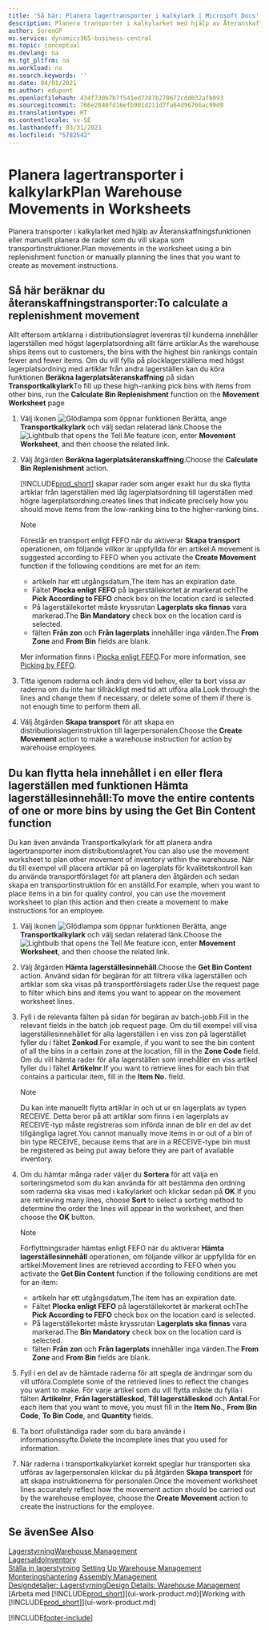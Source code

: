 ```yaml
---
title: 'Så här: Planera lagertransporter i kalkylark | Microsoft Docs'
description: Planera transporter i kalkylarket med hjälp av Återanskaffningsfunktionen eller manuellt planera de rader som du vill skapa som transportinstruktioner.
author: SorenGP
ms.service: dynamics365-business-central
ms.topic: conceptual
ms.devlang: na
ms.tgt_pltfrm: na
ms.workload: na
ms.search.keywords: ''
ms.date: 04/01/2021
ms.author: edupont
ms.openlocfilehash: 434f730b7b7f541ed7387b278672cdd032afb093
ms.sourcegitcommit: 766e2840fd16efb901d211d7fa64d96766ac99d9
ms.translationtype: HT
ms.contentlocale: sv-SE
ms.lasthandoff: 03/31/2021
ms.locfileid: "5782542"
---
```

# <a name="plan-warehouse-movements-in-worksheets"></a><span data-ttu-id="839a0-103">Planera lagertransporter i kalkylark</span><span class="sxs-lookup"><span data-stu-id="839a0-103">Plan Warehouse Movements in Worksheets</span></span>
<span data-ttu-id="839a0-104">Planera transporter i kalkylarket med hjälp av Återanskaffningsfunktionen eller manuellt planera de rader som du vill skapa som transportinstruktioner.</span><span class="sxs-lookup"><span data-stu-id="839a0-104">Plan movements in the worksheet using a bin replenishment function or manually planning the lines that you want to create as movement instructions.</span></span>  

## <a name="to-calculate-a-replenishment-movement"></a><span data-ttu-id="839a0-105">Så här beräknar du återanskaffningstransporter:</span><span class="sxs-lookup"><span data-stu-id="839a0-105">To calculate a replenishment movement</span></span>  
<span data-ttu-id="839a0-106">Allt eftersom artiklarna i distributionslagret levereras till kunderna innehåller lagerställen med högst lagerplatsordning allt färre artiklar.</span><span class="sxs-lookup"><span data-stu-id="839a0-106">As the warehouse ships items out to customers, the bins with the highest bin rankings contain fewer and fewer items.</span></span> <span data-ttu-id="839a0-107">Om du vill fylla på plocklagerställena med högst lagerplatsordning med artiklar från andra lagerställen kan du köra funktionen **Beräkna lagerplatsåteranskaffning** på sidan **Transportkalkylark**</span><span class="sxs-lookup"><span data-stu-id="839a0-107">To fill up these high-ranking pick bins with items from other bins, run the **Calculate Bin Replenishment** function on the **Movement Worksheet** page</span></span>

1.  <span data-ttu-id="839a0-108">Välj ikonen ![Glödlampa som öppnar funktionen Berätta](media/ui-search/search_small.png "Berätta vad du vill göra"), ange **Transportkalkylark** och välj sedan relaterad länk.</span><span class="sxs-lookup"><span data-stu-id="839a0-108">Choose the ![Lightbulb that opens the Tell Me feature](media/ui-search/search_small.png "Tell me what you want to do") icon, enter **Movement Worksheet**, and then choose the related link.</span></span>  
2.  <span data-ttu-id="839a0-109">Välj åtgärden **Beräkna lagerplatsåteranskaffning**.</span><span class="sxs-lookup"><span data-stu-id="839a0-109">Choose the **Calculate Bin Replenishment** action.</span></span>  

    [!INCLUDE[prod_short](includes/prod_short.md)] <span data-ttu-id="839a0-110">skapar rader som anger exakt hur du ska flytta artiklar från lagerställen med låg lagerplatsordning till lagerställen med högre lagerplatsordning.</span><span class="sxs-lookup"><span data-stu-id="839a0-110">creates lines that indicate precisely how you should move items from the low-ranking bins to the higher-ranking bins.</span></span>  

    > [!NOTE]  
    >  <span data-ttu-id="839a0-111">Föreslår en transport enligt FEFO när du aktiverar **Skapa transport** operationen, om följande villkor är uppfyllda för en artikel:</span><span class="sxs-lookup"><span data-stu-id="839a0-111">A movement is suggested according to FEFO when you activate the **Create Movement** function if the following conditions are met for an item:</span></span>  
    >   
    >  -   <span data-ttu-id="839a0-112">artikeln har ett utgångsdatum,</span><span class="sxs-lookup"><span data-stu-id="839a0-112">The item has an expiration date.</span></span>  
    > -   <span data-ttu-id="839a0-113">Fältet **Plocka enligt FEFO** på lagerställekortet är markerat och</span><span class="sxs-lookup"><span data-stu-id="839a0-113">The **Pick According to FEFO** check box on the location card is selected.</span></span>  
    > -   <span data-ttu-id="839a0-114">På lagerställekortet måste kryssrutan **Lagerplats ska finnas** vara markerad.</span><span class="sxs-lookup"><span data-stu-id="839a0-114">The **Bin Mandatory** check box on the location card is selected.</span></span>  
    > -   <span data-ttu-id="839a0-115">fälten **Från zon** och **Från lagerplats** innehåller inga värden.</span><span class="sxs-lookup"><span data-stu-id="839a0-115">The **From Zone** and **From Bin** fields are blank.</span></span>  

    <span data-ttu-id="839a0-116">Mer information finns i [Plocka enligt FEFO](warehouse-picking-by-fefo.md).</span><span class="sxs-lookup"><span data-stu-id="839a0-116">For more information, see [Picking by FEFO](warehouse-picking-by-fefo.md).</span></span>  

3.  <span data-ttu-id="839a0-117">Titta igenom raderna och ändra dem vid behov, eller ta bort vissa av raderna om du inte har tillräckligt med tid att utföra alla.</span><span class="sxs-lookup"><span data-stu-id="839a0-117">Look through the lines and change them if necessary, or delete some of them if there is not enough time to perform them all.</span></span>  
4.  <span data-ttu-id="839a0-118">Välj åtgärden **Skapa transport** för att skapa en distributionslagerinstruktion till lagerpersonalen.</span><span class="sxs-lookup"><span data-stu-id="839a0-118">Choose the **Create Movement** action to make a warehouse instruction for action by warehouse employees.</span></span>  

## <a name="to-move-the-entire-contents-of-one-or-more-bins-by-using-the-get-bin-content-function"></a><span data-ttu-id="839a0-119">Du kan flytta hela innehållet i en eller flera lagerställen med funktionen Hämta lagerställesinnehåll:</span><span class="sxs-lookup"><span data-stu-id="839a0-119">To move the entire contents of one or more bins by using the Get Bin Content function</span></span>  
<span data-ttu-id="839a0-120">Du kan även använda Transportkalkylark för att planera andra lagertransporter inom distributionslagret.</span><span class="sxs-lookup"><span data-stu-id="839a0-120">You can also use the movement worksheet to plan other movement of inventory within the warehouse.</span></span> <span data-ttu-id="839a0-121">När du till exempel vill placera artiklar på en lagerplats för kvalitetskontroll kan du använda transportförslaget för att planera den åtgärden och sedan skapa en transportinstruktion för en anställd.</span><span class="sxs-lookup"><span data-stu-id="839a0-121">For example, when you want to place items in a bin for quality control, you can use the movement worksheet to plan this action and then create a movement to make instructions for an employee.</span></span>  

1.  <span data-ttu-id="839a0-122">Välj ikonen ![Glödlampa som öppnar funktionen Berätta](media/ui-search/search_small.png "Berätta vad du vill göra"), ange **Transportkalkylark** och välj sedan relaterad länk.</span><span class="sxs-lookup"><span data-stu-id="839a0-122">Choose the ![Lightbulb that opens the Tell Me feature](media/ui-search/search_small.png "Tell me what you want to do") icon, enter **Movement Worksheet**, and then choose the related link.</span></span>  
2.  <span data-ttu-id="839a0-123">Välj åtgärden **Hämta lagerställesinnehåll**.</span><span class="sxs-lookup"><span data-stu-id="839a0-123">Choose the **Get Bin Content** action.</span></span> <span data-ttu-id="839a0-124">Använd sidan för begäran för att filtrera vilka lagerställen och artiklar som ska visas på transportförslagets rader.</span><span class="sxs-lookup"><span data-stu-id="839a0-124">Use the request page to filter which bins and items you want to appear on the movement worksheet lines.</span></span>  
3.  <span data-ttu-id="839a0-125">Fyll i de relevanta fälten på sidan för begäran av batch-jobb.</span><span class="sxs-lookup"><span data-stu-id="839a0-125">Fill in the relevant fields in the batch job request page.</span></span> <span data-ttu-id="839a0-126">Om du till exempel vill visa lagerställesinnehållet för alla lagerställen i en viss zon på lagerstället fyller du i fältet **Zonkod**.</span><span class="sxs-lookup"><span data-stu-id="839a0-126">For example, if you want to see the bin content of all the bins in a certain zone at the location, fill in the **Zone Code** field.</span></span> <span data-ttu-id="839a0-127">Om du vill hämta rader för alla lagerställen som innehåller en viss artikel fyller du i fältet **Artikelnr**.</span><span class="sxs-lookup"><span data-stu-id="839a0-127">If you want to retrieve lines for each bin that contains a particular item, fill in the **Item No.** field.</span></span>  

    > [!NOTE]  
    >  <span data-ttu-id="839a0-128">Du kan inte manuellt flytta artiklar in och ut ur en lagerplats av typen RECEIVE. Detta beror på att artiklar som finns i en lagerplats av RECEIVE-typ måste registreras som införda innan de blir en del av det tillgängliga lagret.</span><span class="sxs-lookup"><span data-stu-id="839a0-128">You cannot manually move items in or out of a bin of bin type RECEIVE, because items that are in a RECEIVE-type bin must be registered as being put away before they are part of available inventory.</span></span>  

4.  <span data-ttu-id="839a0-129">Om du hämtar många rader väljer du **Sortera** för att välja en sorteringsmetod som du kan använda för att bestämma den ordning som raderna ska visas med i kalkylarket och klickar sedan på **OK**.</span><span class="sxs-lookup"><span data-stu-id="839a0-129">If you are retrieving many lines, choose **Sort** to select a sorting method to determine the order the lines will appear in the worksheet, and then choose the **OK** button.</span></span>  

    > [!NOTE]  
    >  <span data-ttu-id="839a0-130">Förflyttningsrader hämtas enligt FEFO när du aktiverar **Hämta lagerställesinnehåll** operationen, om följande villkor är uppfyllda för en artikel:</span><span class="sxs-lookup"><span data-stu-id="839a0-130">Movement lines are retrieved according to FEFO when you activate the **Get Bin Content** function if the following conditions are met for an item:</span></span>  
    >   
    >  -   <span data-ttu-id="839a0-131">artikeln har ett utgångsdatum,</span><span class="sxs-lookup"><span data-stu-id="839a0-131">The item has an expiration date.</span></span>  
    > -   <span data-ttu-id="839a0-132">Fältet **Plocka enligt FEFO** på lagerställekortet är markerat och</span><span class="sxs-lookup"><span data-stu-id="839a0-132">The **Pick According to FEFO** check box on the location card is selected.</span></span>  
    > -   <span data-ttu-id="839a0-133">På lagerställekortet måste kryssrutan **Lagerplats ska finnas** vara markerad.</span><span class="sxs-lookup"><span data-stu-id="839a0-133">The **Bin Mandatory** check box on the location card is selected.</span></span>  
    > -   <span data-ttu-id="839a0-134">fälten **Från zon** och **Från lagerplats** innehåller inga värden.</span><span class="sxs-lookup"><span data-stu-id="839a0-134">The **From Zone** and **From Bin** fields are blank.</span></span>  

5.  <span data-ttu-id="839a0-135">Fyll i en del av de hämtade raderna för att spegla de ändringar som du vill utföra.</span><span class="sxs-lookup"><span data-stu-id="839a0-135">Complete some of the retrieved lines to reflect the changes you want to make.</span></span> <span data-ttu-id="839a0-136">För varje artikel som du vill flytta måste du fylla i fälten **Artikelnr**, **Från lagerställeskod**, **Till lagerställeskod** och **Antal**.</span><span class="sxs-lookup"><span data-stu-id="839a0-136">For each item that you want to move, you must fill in the **Item No.**, **From Bin Code**, **To Bin Code**, and **Quantity** fields.</span></span>  
6.  <span data-ttu-id="839a0-137">Ta bort ofullständiga rader som du bara använde i informationssyfte.</span><span class="sxs-lookup"><span data-stu-id="839a0-137">Delete the incomplete lines that you used for information.</span></span>  
7.  <span data-ttu-id="839a0-138">När raderna i transportkalkylarket korrekt speglar hur transporten ska utföras av lagerpersonalen klickar du på åtgärden **Skapa transport** för att skapa instruktionerna för personalen.</span><span class="sxs-lookup"><span data-stu-id="839a0-138">Once the movement worksheet lines accurately reflect how the movement action should be carried out by the warehouse employee, choose the **Create Movement** action to create the instructions for the employee.</span></span>  

## <a name="see-also"></a><span data-ttu-id="839a0-139">Se även</span><span class="sxs-lookup"><span data-stu-id="839a0-139">See Also</span></span>  
[<span data-ttu-id="839a0-140">Lagerstyrning</span><span class="sxs-lookup"><span data-stu-id="839a0-140">Warehouse Management</span></span>](warehouse-manage-warehouse.md)  
[<span data-ttu-id="839a0-141">Lagersaldo</span><span class="sxs-lookup"><span data-stu-id="839a0-141">Inventory</span></span>](inventory-manage-inventory.md)  
<span data-ttu-id="839a0-142">[Ställa in lagerstyrning](warehouse-setup-warehouse.md)   </span><span class="sxs-lookup"><span data-stu-id="839a0-142">[Setting Up Warehouse Management](warehouse-setup-warehouse.md)   </span></span>  
<span data-ttu-id="839a0-143">[Monteringshantering](assembly-assemble-items.md)  </span><span class="sxs-lookup"><span data-stu-id="839a0-143">[Assembly Management](assembly-assemble-items.md)  </span></span>  
[<span data-ttu-id="839a0-144">Designdetaljer: Lagerstyrning</span><span class="sxs-lookup"><span data-stu-id="839a0-144">Design Details: Warehouse Management</span></span>](design-details-warehouse-management.md)  
<span data-ttu-id="839a0-145">[Arbeta med [!INCLUDE[prod_short](includes/prod_short.md)]](ui-work-product.md)</span><span class="sxs-lookup"><span data-stu-id="839a0-145">[Working with [!INCLUDE[prod_short](includes/prod_short.md)]](ui-work-product.md)</span></span>


[!INCLUDE[footer-include](includes/footer-banner.md)]